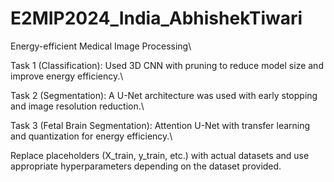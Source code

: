 # E2MIP2024_India_AbhishekTiwari
Energy-efficient Medical Image Processing\\

Task 1 (Classification): Used 3D CNN with pruning to reduce model size and improve energy efficiency.\\

Task 2 (Segmentation): A U-Net architecture was used with early stopping and image resolution reduction.\\

Task 3 (Fetal Brain Segmentation): Attention U-Net with transfer learning and quantization for energy efficiency.\\

Replace placeholders (X_train, y_train, etc.) with actual datasets and use appropriate hyperparameters depending on the dataset provided.
